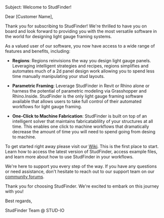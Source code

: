 Subject: Welcome to StudFinder!

Dear [Customer Name],

Thank you for subscribing to StudFinder! We're thrilled to have you on board and look forward to providing you with the most versatile software in the world for designing light gauge framing systems.

As a valued user of our software, you now have access to a wide range of features and benefits, including:

- **Regions**: Regions reinvisions the way you design light gauge panels.  Leveraging intelligent strategies and recipes, regions simplifies and automates much of a 2d panel design work allowing you to spend less time manually manipulating your stud layouts.

- **Parametric Framing**: Leverage StudFinder in Revit or Rhino alone or harness the potential of parametric modeling via Grasshopper and Rhino.Inside.  StudFinder is the only light gauge framing software available that allows users to take full control of their automated workflows for light gauge framing.

- **One-Click to Machine Fabrication**: StudFinder is built on top of an intelligent solver that maintains fabricatablility of your structures at all time.  This enables one click to machine workflows that dramatically decrease the amount of time you will need to spend going from desing to machine.

To get started right away please visit our [Wiki](https://studfinder.io/learn#readme).  This is the first place to start. Learn how to access the latest version of StudFinder, access example files, and learn more about how to use StudFinder in your workflows.

We're here to support you every step of the way. If you have any questions or need assistance, don't hesitate to reach out to our support team on our [community forums](https://studio.discourse.group/).

Thank you for choosing StudFinder. We're excited to embark on this journey with you!

Best regards,

StudFinder Team @ STUD-IO